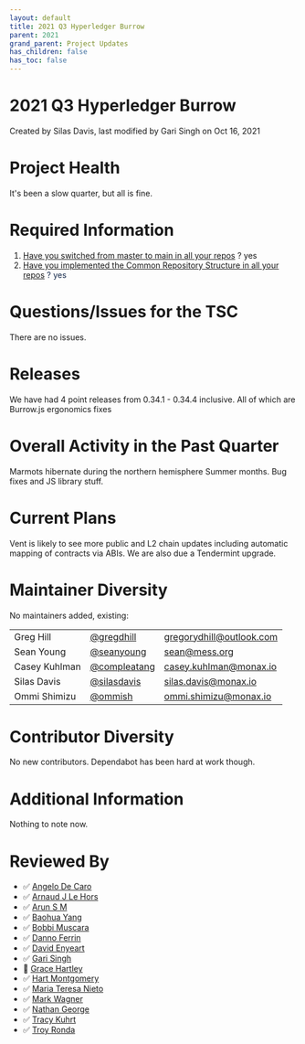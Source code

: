 ```yaml
---
layout: default
title: 2021 Q3 Hyperledger Burrow
parent: 2021
grand_parent: Project Updates
has_children: false
has_toc: false
---
```


# 2021 Q3 Hyperledger Burrow

Created by Silas Davis, last modified by Gari Singh on Oct 16, 2021

# Project Health

It's been a slow quarter, but all is fine.

# Required Information

1.  <span style="color: rgb(68,68,68);"> <a href="https://wiki.hyperledger.org/display/TSC/Projects+have+two+quarters+to+comply+with+common+repo+structure?focusedCommentId=41591637#comment-41591637" rel="nofollow">Have you switched from master to main in all your
repos</a> </span> <span style="letter-spacing: 0.0px;">?
yes </span>
2.  <span class="placeholder-inline-tasks" style="color: rgb(23,43,77);text-decoration: none;"> <span style="color: rgb(68,68,68);">
<a href="https://tsc.hyperledger.org/repository-structure.html" class="external-link" rel="nofollow">Have you implemented the Common
Repository Structure in all your repos</a> </span> </span> <span style="color: rgb(23,43,77);text-decoration: none;">?
yes</span>

# Questions/Issues for the TSC

There are no issues.

# Releases

We have had 4 point releases from 0.34.1 - 0.34.4 inclusive. All of
which are Burrow.js ergonomics fixes

# Overall Activity in the Past Quarter

Marmots hibernate during the northern hemisphere Summer months. Bug
fixes and JS library stuff.

# Current Plans

Vent is likely to see more public and L2 chain updates including
automatic mapping of contracts via ABIs. We are also due a Tendermint
upgrade.

# Maintainer Diversity

No maintainers added, existing:


<table class="confluenceTable">
<tbody>
<tr class="odd">
<td class="confluenceTd">Greg Hill</td>
<td class="confluenceTd"><a href="https://github.com/gregdhill" class="external-link" rel="nofollow">@gregdhill</a></td>
<td class="confluenceTd"><a href="mailto:gregorydhill@outlook.com" class="external-link" rel="nofollow">gregorydhill@outlook.com</a></td>
</tr>
<tr class="even">
<td class="confluenceTd">Sean Young</td>
<td class="confluenceTd"><a href="https://github.com/seanyoung" class="external-link" rel="nofollow">@seanyoung</a></td>
<td class="confluenceTd"><a href="mailto:sean@mess.org" class="external-link" rel="nofollow">sean@mess.org</a></td>
</tr>
<tr class="odd">
<td class="confluenceTd">Casey Kuhlman</td>
<td class="confluenceTd"><a href="https://github.com/compleatang" class="external-link" rel="nofollow">@compleatang</a></td>
<td class="confluenceTd"><a href="mailto:casey.kuhlman@monax.io" class="external-link" rel="nofollow">casey.kuhlman@monax.io</a></td>
</tr>
<tr class="even">
<td class="confluenceTd">Silas Davis</td>
<td class="confluenceTd"><a href="https://github.com/silasdavis" class="external-link" rel="nofollow">@silasdavis</a></td>
<td class="confluenceTd"><a href="mailto:silas.davis@monax.io" class="external-link" rel="nofollow">silas.davis@monax.io</a></td>
</tr>
<tr class="odd">
<td class="confluenceTd">Ommi Shimizu</td>
<td class="confluenceTd"><a href="https://github.com/ommish" class="external-link" rel="nofollow">@ommish</a></td>
<td class="confluenceTd"><a href="mailto:ommi.shimizu@monax.io" class="external-link" rel="nofollow">ommi.shimizu@monax.io</a></td>
</tr>
</tbody>
</table>

# Contributor Diversity

No new contributors. Dependabot has been hard at work though.

# Additional Information

Nothing to note now.

# Reviewed By

-   ✅ <span class="placeholder-inline-tasks">
<a href="https://wiki.hyperledger.org/display/~angelo.decaro" class="confluence-userlink user-mention" data-username="angelo.decaro" data-linked-resource-id="16327529" data-linked-resource-version="1" data-linked-resource-type="userinfo" data-base-url="https://wiki.hyperledger.org">Angelo De Caro</a></span>
-   ✅ <span class="placeholder-inline-tasks">
<a href="https://wiki.hyperledger.org/display/~lehors" class="confluence-userlink user-mention" data-username="lehors" data-linked-resource-id="2394240" data-linked-resource-version="1" data-linked-resource-type="userinfo" data-base-url="https://wiki.hyperledger.org">Arnaud J Le Hors</a></span>
-   ✅ <span class="placeholder-inline-tasks">
<a href="https://wiki.hyperledger.org/display/~arsulegai" class="confluence-userlink user-mention" data-username="arsulegai" data-linked-resource-id="6427759" data-linked-resource-version="2" data-linked-resource-type="userinfo" data-base-url="https://wiki.hyperledger.org">Arun S M</a> </span>
-   ✅ <span class="placeholder-inline-tasks">
<a href="https://wiki.hyperledger.org/display/~baohua" class="confluence-userlink user-mention" data-username="baohua" data-linked-resource-id="2393082" data-linked-resource-version="2" data-linked-resource-type="userinfo" data-base-url="https://wiki.hyperledger.org">Baohua Yang</a> </span>
-   ✅ <span class="placeholder-inline-tasks">
<a href="https://wiki.hyperledger.org/display/~Bobbijn" class="confluence-userlink user-mention" data-username="Bobbijn" data-linked-resource-id="2393198" data-linked-resource-version="2" data-linked-resource-type="userinfo" data-base-url="https://wiki.hyperledger.org">Bobbi Muscara</a></span>
-   ✅ <span class="placeholder-inline-tasks">
<a href="https://wiki.hyperledger.org/display/~shemnon" class="confluence-userlink user-mention" data-username="shemnon" data-linked-resource-id="20022118" data-linked-resource-version="2" data-linked-resource-type="userinfo" data-base-url="https://wiki.hyperledger.org">Danno Ferrin</a></span>
-   ✅ <span class="placeholder-inline-tasks">
<a href="https://wiki.hyperledger.org/display/~denyeart" class="confluence-userlink user-mention" data-username="denyeart" data-linked-resource-id="2392864" data-linked-resource-version="1" data-linked-resource-type="userinfo" data-base-url="https://wiki.hyperledger.org">David Enyeart</a></span>
-   ✅ <span class="placeholder-inline-tasks">
<a href="https://wiki.hyperledger.org/display/~mastersingh24" class="confluence-userlink user-mention" data-username="mastersingh24" data-linked-resource-id="16321659" data-linked-resource-version="1" data-linked-resource-type="userinfo" data-base-url="https://wiki.hyperledger.org">Gari Singh</a> </span>
-   🔲 <span class="placeholder-inline-tasks">
<a href="https://wiki.hyperledger.org/display/~grace.hartley" class="confluence-userlink user-mention" data-username="grace.hartley" data-linked-resource-id="16324128" data-linked-resource-version="1" data-linked-resource-type="userinfo" data-base-url="https://wiki.hyperledger.org">Grace Hartley</a></span>
-   ✅ <span class="placeholder-inline-tasks">
<a href="https://wiki.hyperledger.org/display/~hartm" class="confluence-userlink user-mention" data-username="hartm" data-linked-resource-id="6422922" data-linked-resource-version="1" data-linked-resource-type="userinfo" data-base-url="https://wiki.hyperledger.org">Hart Montgomery</a></span>
-   ✅ <span class="placeholder-inline-tasks">
<a href="https://wiki.hyperledger.org/display/~mtng" class="confluence-userlink user-mention" data-username="mtng" data-linked-resource-id="24779370" data-linked-resource-version="1" data-linked-resource-type="userinfo" data-base-url="https://wiki.hyperledger.org">Maria Teresa Nieto</a></span>
-   ✅ <span class="placeholder-inline-tasks">
<a href="https://wiki.hyperledger.org/display/~mwagner" class="confluence-userlink user-mention" data-username="mwagner" data-linked-resource-id="5505170" data-linked-resource-version="1" data-linked-resource-type="userinfo" data-base-url="https://wiki.hyperledger.org">Mark Wagner</a> </span>
-   ✅ <span class="placeholder-inline-tasks">
<a href="https://wiki.hyperledger.org/display/~nage" class="confluence-userlink user-mention" data-username="nage" data-linked-resource-id="2393038" data-linked-resource-version="1" data-linked-resource-type="userinfo" data-base-url="https://wiki.hyperledger.org">Nathan George</a></span>
-   ✅ <span class="placeholder-inline-tasks">
<a href="https://wiki.hyperledger.org/display/~tkuhrt" class="confluence-userlink user-mention" data-username="tkuhrt" data-linked-resource-id="1180151" data-linked-resource-version="2" data-linked-resource-type="userinfo" data-base-url="https://wiki.hyperledger.org">Tracy Kuhrt</a> </span>
-   ✅ <span class="placeholder-inline-tasks">
<a href="https://wiki.hyperledger.org/display/~troyronda" class="confluence-userlink user-mention" data-username="troyronda" data-linked-resource-id="9110618" data-linked-resource-version="2" data-linked-resource-type="userinfo" data-base-url="https://wiki.hyperledger.org">Troy Ronda</a> </span>






